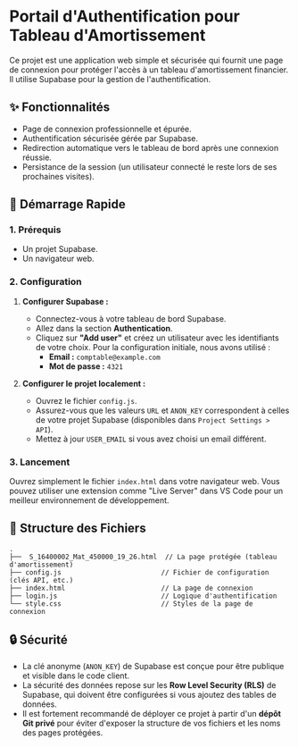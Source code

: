 # Portail d'Authentification pour Tableau d'Amortissement

Ce projet est une application web simple et sécurisée qui fournit une page de connexion pour protéger l'accès à un tableau d'amortissement financier. Il utilise Supabase pour la gestion de l'authentification.

## ✨ Fonctionnalités

-   Page de connexion professionnelle et épurée.
-   Authentification sécurisée gérée par Supabase.
-   Redirection automatique vers le tableau de bord après une connexion réussie.
-   Persistance de la session (un utilisateur connecté le reste lors de ses prochaines visites).

## 🚀 Démarrage Rapide

### 1. Prérequis

-   Un projet Supabase.
-   Un navigateur web.

### 2. Configuration

1.  **Configurer Supabase :**
    -   Connectez-vous à votre tableau de bord Supabase.
    -   Allez dans la section **Authentication**.
    -   Cliquez sur **"Add user"** et créez un utilisateur avec les identifiants de votre choix. Pour la configuration initiale, nous avons utilisé :
        -   **Email :** `comptable@example.com`
        -   **Mot de passe :** `4321`

2.  **Configurer le projet localement :**
    -   Ouvrez le fichier `config.js`.
    -   Assurez-vous que les valeurs `URL` et `ANON_KEY` correspondent à celles de votre projet Supabase (disponibles dans `Project Settings > API`).
    -   Mettez à jour `USER_EMAIL` si vous avez choisi un email différent.

### 3. Lancement

Ouvrez simplement le fichier `index.html` dans votre navigateur web. Vous pouvez utiliser une extension comme "Live Server" dans VS Code pour un meilleur environnement de développement.

## 📂 Structure des Fichiers

```
.
├──  S_16400002_Mat_450000_19_26.html  // La page protégée (tableau d'amortissement)
├── config.js                         // Fichier de configuration (clés API, etc.)
├── index.html                        // La page de connexion
├── login.js                          // Logique d'authentification
└── style.css                         // Styles de la page de connexion
```

## 🔒 Sécurité

-   La clé anonyme (`ANON_KEY`) de Supabase est conçue pour être publique et visible dans le code client.
-   La sécurité des données repose sur les **Row Level Security (RLS)** de Supabase, qui doivent être configurées si vous ajoutez des tables de données.
-   Il est fortement recommandé de déployer ce projet à partir d'un **dépôt Git privé** pour éviter d'exposer la structure de vos fichiers et les noms des pages protégées.